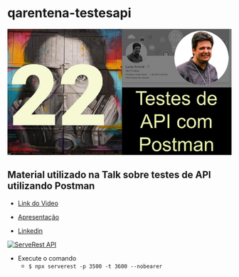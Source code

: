 # qarentena-testesapi
![](_img/qarentena_banner.jpg)
## Material utilizado na Talk sobre testes de API utilizando Postman

- [Link do Video](https://www.youtube.com/watch?v=E2X6oztqxg0)
- [Apresentação](autom_testes_api_postman.pdf)

- [Linkedin](https://www.linkedin.com/in/lopesdoamaral/)

[![ServeRest API](https://img.shields.io/badge/API-ServeRest-green?style=for-the-badge)](https://serverest.js.org/)
- Execute o comando 
    - `$ npx serverest -p 3500 -t 3600 --nobearer`
